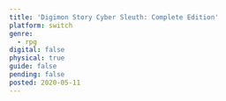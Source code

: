 ```yaml
---
title: 'Digimon Story Cyber Sleuth: Complete Edition'
platform: switch
genre:
  - rpg
digital: false
physical: true
guide: false
pending: false
posted: 2020-05-11
---
```

